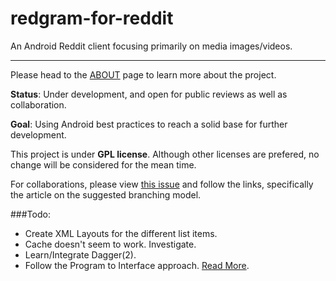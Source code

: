 # redgram-for-reddit
An Android Reddit client focusing primarily on media images/videos. 

--------------

Please head to the [ABOUT](/ABOUT.md) page to learn more about the project. 

**Status**: Under development, and open for public reviews as well as collaboration.

**Goal**: Using Android best practices to reach a solid base for further development.

This project is under **GPL license**. Although other licenses are prefered, no change will be considered for the mean time.

For collaborations, please view [this issue](https://github.com/Redgram/redgram-for-reddit/issues/1) and follow the links, specifically the article on the suggested branching model.

###Todo:

- Create XML Layouts for the different list items.
- Cache doesn't seem to work. Investigate.
- Learn/Integrate Dagger(2).
- Follow the Program to Interface approach. [Read More](http://stackoverflow.com/questions/383947/what-does-it-mean-to-program-to-an-interface).